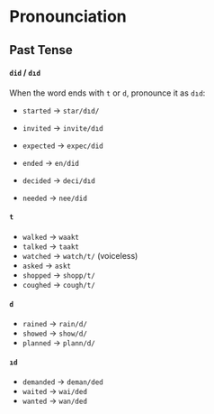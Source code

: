 # Pronounciation

## Past Tense

#### `did` / `dıd`

When the word ends with `t` or `d`, pronounce it as `dıd`:

* `started` -> `star/dıd/`
* `invited` -> `invite/dıd`
* `expected` -> `expec/did`

* `ended` -> `en/did`
* `decided` -> `deci/dıd`
* `needed` -> `nee/did`

#### `t`

* `walked` -> `waakt`
* `talked` -> `taakt` 
* `watched` -> `watch/t/` (voiceless)
* `asked` -> `askt` 
* `shopped` -> `shopp/t/`
* `coughed` -> `cough/t/`

#### `d`

* `rained` -> `rain/d/`
* `showed` -> `show/d/`
* `planned` -> `plann/d/`

#### `ıd`

* `demanded` -> `deman/ded`
* `waited` -> `wai/ded`
* `wanted` -> `wan/ded`
